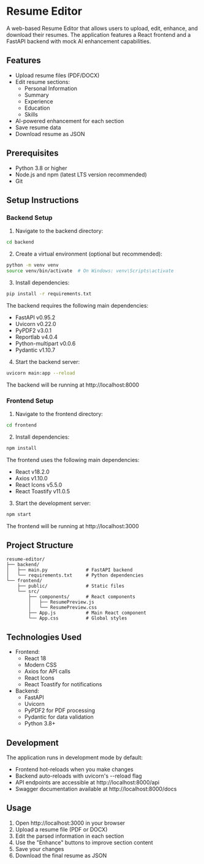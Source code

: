# Resume Editor

A web-based Resume Editor that allows users to upload, edit, enhance, and download their resumes. The application features a React frontend and a FastAPI backend with mock AI enhancement capabilities.

## Features

- Upload resume files (PDF/DOCX)
- Edit resume sections:
  - Personal Information
  - Summary
  - Experience
  - Education
  - Skills
- AI-powered enhancement for each section
- Save resume data
- Download resume as JSON

## Prerequisites

- Python 3.8 or higher
- Node.js and npm (latest LTS version recommended)
- Git

## Setup Instructions

### Backend Setup

1. Navigate to the backend directory:
```bash
cd backend
```

2. Create a virtual environment (optional but recommended):
```bash
python -m venv venv
source venv/bin/activate  # On Windows: venv\Scripts\activate
```

3. Install dependencies:
```bash
pip install -r requirements.txt
```

The backend requires the following main dependencies:
- FastAPI v0.95.2
- Uvicorn v0.22.0
- PyPDF2 v3.0.1
- Reportlab v4.0.4
- Python-multipart v0.0.6
- Pydantic v1.10.7

4. Start the backend server:
```bash
uvicorn main:app --reload
```

The backend will be running at http://localhost:8000

### Frontend Setup

1. Navigate to the frontend directory:
```bash
cd frontend
```

2. Install dependencies:
```bash
npm install
```

The frontend uses the following main dependencies:
- React v18.2.0
- Axios v1.10.0
- React Icons v5.5.0
- React Toastify v11.0.5

3. Start the development server:
```bash
npm start
```

The frontend will be running at http://localhost:3000

## Project Structure

```
resume-editor/
├── backend/
│   ├── main.py              # FastAPI backend
│   └── requirements.txt     # Python dependencies
└── frontend/
    ├── public/              # Static files
    └── src/
        ├── components/      # React components
        │   ├── ResumePreview.js
        │   └── ResumePreview.css
        ├── App.js           # Main React component
        └── App.css          # Global styles
```

## Technologies Used

- Frontend:
  - React 18
  - Modern CSS
  - Axios for API calls
  - React Icons
  - React Toastify for notifications
- Backend:
  - FastAPI
  - Uvicorn
  - PyPDF2 for PDF processing
  - Pydantic for data validation
  - Python 3.8+

## Development

The application runs in development mode by default:
- Frontend hot-reloads when you make changes
- Backend auto-reloads with uvicorn's --reload flag
- API endpoints are accessible at http://localhost:8000/api
- Swagger documentation available at http://localhost:8000/docs

## Usage

1. Open http://localhost:3000 in your browser
2. Upload a resume file (PDF or DOCX)
3. Edit the parsed information in each section
4. Use the "Enhance" buttons to improve section content
5. Save your changes
6. Download the final resume as JSON 